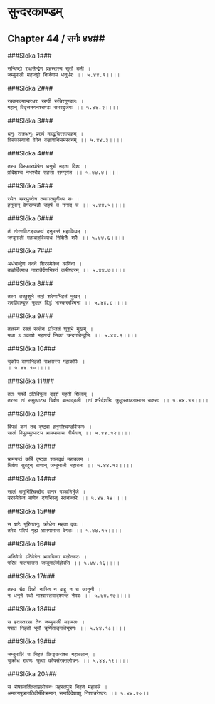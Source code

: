 सुन्दरकाण्डम्
===============================


## Chapter 44  / सर्गः ४४##


###Slōka 1###


    सन्दिष्टो राक्षसेन्द्रेण प्रहस्तस्य सुतो बली ।
    जम्बुमाली महादंष्ट्रो निर्जगाम धनुर्धरः ।। ५.४४.१।।।।


###Slōka 2###


    रक्तमाल्याम्बरधरः स्रग्वी रुचिरगुण्डलः ।
    महान् विवृत्तनयनश्चण्डः समरदुर्जयः ।। ५.४४.२।।।।


###Slōka 3###


    धनुः शक्रधनुः प्रख्यं महद्रुचिरसायकम् ।
    विस्फारयानो वेगेन वज्राशनिसमस्वनम् ।। ५.४४.३।।।।


###Slōka 4###


    तस्य विस्फारघोषेण धनुषो महता दिशः ।
    प्रदिशश्च नभश्चैव सहसा समपूर्यत ।। ५.४४.४।।।।


###Slōka 5###


    रथेन खरयुक्तेन तमागतमुदीक्ष्य सः ।
    हनुमान् वेगसम्पन्नौ जहर्ष च ननाद च ।। ५.४४.५।।।।


###Slōka 6###


    तं तोरणविटङ्कस्थं हनुमन्तं महाकिपम् ।
    जम्बुमाली महाबाहुर्विव्याध निशितैः शरैः ।। ५.४४.६।।।।


###Slōka 7###


    अर्धचन्द्रेण वदने शिरस्येकेन कर्णिना ।
    बाह्वोर्विव्याध नाराचैर्दशभिस्तं कपीश्वरम् ।। ५.४४.७।।।।


###Slōka 8###


    तस्य तच्छुशुभे ताम्रं शरेणाभिहतं मुखम् ।
    शरदीवाम्बुजं फुल्लं विद्धं भास्कररश्मिना ।। ५.४४.८।।।।


###Slōka 9###


    तत्तस्य रक्तं रक्तेन ऽञ्जितं शुशुभे मुखम् ।
    यथा ऽ ऽकाशे महापद्मं सिक्तं चन्दनबिन्दुभिः ।। ५.४४.९।।।।


###Slōka 10###


    चुकोप बाणाभिहतो राक्षसस्य महाकपिः ।
    । ५.४४.१०।।।।


###Slōka 11###


    ततः पार्श्वे ऽतिविपुला ददर्श महतीं शिलाम् ।
    तरसा तां समुत्पाट्य चिक्षेप बलवद्बली ।तां शरैर्दशभिः क्रुद्धस्ताडयामास राक्षसः ।। ५.४४.११।।।।


###Slōka 12###


    विपन्नं कर्म तद् दृष्ट्वा हनुमांश्चण्डविक्रमः ।
    सालं विपुलमुत्पाट्य भ्रामयामास वीर्यवान् ।। ५.४४.१२।।।।


###Slōka 13###


    भ्रामयन्तं कपिं दृष्ट्वा सालवृक्षं महाबलम् ।
    चिक्षेप सुबहून् बाणान् जम्बुमाली महाबलः ।। ५.४४.१३।।।।


###Slōka 14###


    सालं चतुर्भिश्चिच्छेद वानरं पञ्चभिर्भुजे ।
    उरस्येकेन बाणेन दशभिस्तु स्तनान्तरे ।। ५.४४.१४।।।।


###Slōka 15###


    स शरैः पूरिततनुः क्रोधेन महता वृतः ।
    तमेव परिघं गृह्य भ्रामयामास वेगतः ।। ५.४४.१५।।।।


###Slōka 16###


    अतिवेगो ऽतिवेगेन भ्रामयित्वा बलोत्कटः ।
    परिघं पातयामास जम्बुमालेर्महोरसि ।। ५.४४.१६।।।।


###Slōka 17###


    तस्य चैव शिरो नास्ति न बाहू न च जानुनी ।
    न धनुर्न रथो नाश्वास्तत्रादृश्यन्त नेषवः ।। ५.४४.१७।।।।


###Slōka 18###


    स हतस्तरसा तेन जम्बुमाली महाबलः ।
    पपात निहतो भूमौ चूर्णिताङ्गविभूषणः ।। ५.४४.१८।।।।


###Slōka 19###


    जम्बुमालिं च निहतं किङ्करांश्च महाबलान् ।
    चुक्रोध रावणः श्रुत्वा कोपसंरक्तलोचनः ।। ५.४४.१९।।।।


###Slōka 20###


    स रोषसंवर्तितताम्रलोचनः प्रहस्तपुत्रे निहते महाबले ।
    अमात्यपुत्रानतिवीर्यविक्रमान् समादिदेशाशु निशाचरेश्वरः ।। ५.४४.२०।।


